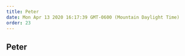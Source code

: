 ```yaml
---
title: Peter
date: Mon Apr 13 2020 16:17:39 GMT-0600 (Mountain Daylight Time)
order: 23
---
```


## Peter